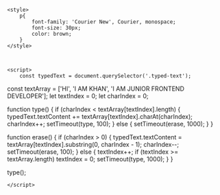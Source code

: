  <p class="typed-text"></p>


    <style>
        p{
            font-family: 'Courier New', Courier, monospace;
            font-size: 30px;
            color: brown;
        }
    </style>



    <script>
        const typedText = document.querySelector('.typed-text');

const textArray = ['HI', 'I AM KHAN', 'I AM JUNIOR FRONTEND DEVELOPER'];
let textIndex = 0;
let charIndex = 0;

function type() {
  if (charIndex < textArray[textIndex].length) {
    typedText.textContent += textArray[textIndex].charAt(charIndex);
    charIndex++;
    setTimeout(type, 100);
  } else {
    setTimeout(erase, 1000);
  }
}

function erase() {
  if (charIndex > 0) {
    typedText.textContent = textArray[textIndex].substring(0, charIndex - 1);
    charIndex--;
    setTimeout(erase, 100);
  } else {
    textIndex++;
    if (textIndex >= textArray.length) textIndex = 0;
    setTimeout(type, 1000);
  }
}

type();

    </script>

